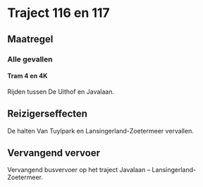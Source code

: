 # Traject 116 en 117
## Maatregel
### Alle gevallen

#### Tram 4 en 4K
Rijden tussen De Uithof en Javalaan.

## Reizigerseffecten
De halten Van Tuylpark en Lansingerland-Zoetermeer vervallen.

## Vervangend vervoer
Vervangend busvervoer op het traject Javalaan – Lansingerland-Zoetermeer.
